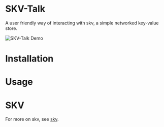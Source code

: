 # SKV-Talk

A user friendly way of interacting with skv, a simple networked key-value store.

![SKV-Talk Demo](https://j.gifs.com/OgRkRE.gif)

# Installation

# Usage

# SKV

For more on skv, see [skv](https://github.com/huttongrabiel/skv).
